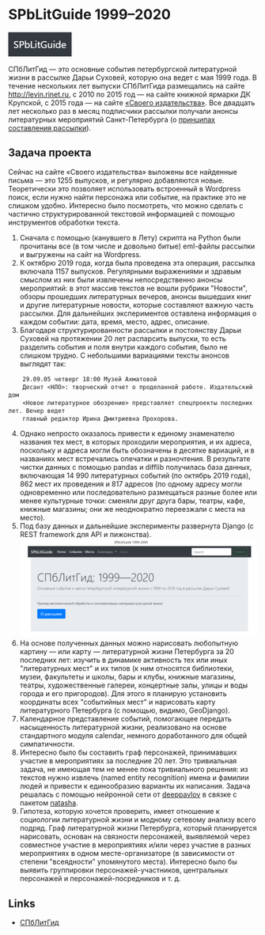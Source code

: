 # SPbLitGuide 1999–2020
![](https://github.com/mary-lev/litgid/blob/master/static/logo.png "Logo")

СПбЛитГид — это основные события петербургской литературной жизни в рассылке Дарьи Суховей, которую она ведет с мая 1999 года. В течение нескольких лет выпуски СПбЛитГида размещались на сайте http://levin.rinet.ru, с 2010 по 2015 год — на сайте книжной ярмарки ДК Крупской, с 2015 года — на сайте [«Своего издательства»](https://isvoe.ru). Все двадцать лет несколько раз в месяц подписчики рассылки получали анонсы литературных мероприятий Санкт-Петербурга (о [принципах составления рассылки](http://isvoe.ru/spblitgid/sample-page/)).

## Задача проекта

Сейчас на сайте «Своего издательства» выложены все найденные письма — это 1255 выпусков, и регулярно добавляются новые. Теоретически это позволяет использовать встроенный в Wordpress поиcк, если нужно найти персонажа или событие, на практике это не слишком удобно. Интересно было посмотреть, что можно сделать с частично структурированной текстовой информацией с помощью инструментов обработки текста.

1. Сначала с помощью (канувшего в Лету) скрипта на Python были прочитаны все (в том числе и довольно битые) eml-файлы рассылки и выгружены на сайт на Wordpress.
2. К октябрю 2019 года, когда была проведена эта операция, рассылка включала 1157 выпусков. Регулярными выражениями и здравым смыслом из них были извлечены непосредственно анонсы мероприятий: в этот массив текстов не вошли рубрики "Новости", обзоры прошедших литературных вечеров, анонсы вышедших книг и другие литературные новости, которые составляют важную часть рассылки. Для дальнейших экспериментов оставлена информация о каждом событии: дата, время, место, адрес, описание.
3. Благодаря структурированности рассылки и постоянству Дарьи Суховей на протяжении 20 лет распарсить выпуски, то есть разделить события и поля внутри каждого события, было не слишком трудно. С небольшими вариациями тексты анонсов выглядят так:
```
	29.09.05 четверг 18:00 Музей Ахматовой
	Десант <НЛО>: творческий отчет о проделанной работе. Издательский дом 
	<Новое литературное обозрение> представляет спецпроекты последних лет. Вечер ведет
	главный редактор Ирина Дмитриевна Прохорова.
```
4. Однако непросто оказалось привести к единому знаменателю названия тех мест, в которых проходили мероприятия, и их адреса, поскольку и адреса могли быть обозначены в десятке вариаций, и в названиях мест встречались опечатки и разночтения. В результате чистки данных c помощью pandas и difflib получилась база данных, включающая 14 990 литературных событий (по октябрь 2019 года), 862 мест их проведения и 817 адресов (по одному адресу могли одновременно или последовательно размещаться разные более или менее культурные точки: сменяли друг друга бары, театры, кафе, книжные магазины; они же неоднократно переезжали с места на место).
5. Под базу данных и дальнейшие эксперименты развернута Django (c REST framework для API и пижонства).
![](https://github.com/mary-lev/litgid/blob/master/static/screenshot.png "Screeshot")
6. На основе полученных данных можно нарисовать любопытную картину — или карту — литературной жизни Петербурга за 20 последних лет: изучить в динамике активность тех или иных "литературных мест" и их типов (к ним относятся библиотеки, музеи, факультеты и школы, бары и клубы, книжные магазины, театры, художественные галереи, концертные залы, улицы и воды города и его пригородов). Для этого я планирую установить координаты всех "событийных мест" и нарисовать карту литературного Петербурга (с помощью, видимо, GeoDjango).
7. Календарное представление событий, помогающее передать насыщенность литературной жизни, реализовано на основе стандартного модуля calendar, немного доработанного для общей симпатичности.
8. Интересно было бы составить граф персонажей, принимавших участие в мероприятиях за последние 20 лет. Это тривиальная задача, не имеющая тем не менее пока тривиального решения: из текстов нужно извлечь (named entity recognition) имена и фамилии людей и привести к единообразию варианты их написания. Задача решалась с помощью нейронной сети от [deeppavlov](https://github.com/deepmipt/DeepPavlov) в связке с пакетом [natasha](https://github.com/natasha).
9. Гипотеза, которую хочется проверить, имеет отношение к социологии литературной жизни и модному сетевому анализу всего подряд. Граф литературной жизни Петербурга, который планируется нарисовать, основан на связности персонажей, выявляемой через совместное участие в мероприятиях и/или через участие в разных мероприятиях в одном месте-организаторе (в зависимости от степени "всеядности" упомянутого места). Интересно было бы выявить группировки персонажей-участников, центральных персонажей и персонажей-посредников и т. д.  

## Links
*  [СПбЛитГид](http://isvoe.ru/spblitgid/)

